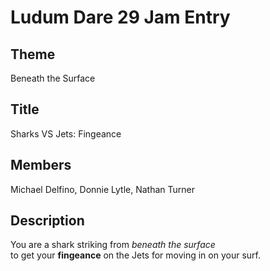 # Ludum Dare 29 Jam Entry

## Theme
Beneath the Surface

## Title
Sharks VS Jets: Fingeance

## Members
Michael Delfino, Donnie Lytle, Nathan Turner  

## Description
You are a shark striking from *beneath the surface*  
to get your **fingeance** on the Jets for moving in on your surf.

